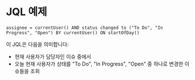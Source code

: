 # JQL 예제

```jql
assignee = currentUser() AND status changed to ("To Do", "In Progress", "Open") BY currentUser() ON startOfDay()
```

이 JQL은 다음을 의미합니다:
- 현재 사용자가 담당자인 이슈 중에서
- 오늘 현재 사용자가 상태를 "To Do", "In Progress", "Open" 중 하나로 변경한 이슈들을 조회